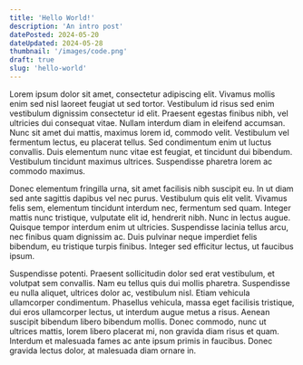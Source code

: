 ```yaml
---
title: 'Hello World!'
description: 'An intro post'
datePosted: 2024-05-20
dateUpdated: 2024-05-28
thumbnail: '/images/code.png'
draft: true
slug: 'hello-world'
---
```


 Lorem ipsum dolor sit amet, consectetur adipiscing elit. Vivamus mollis enim sed nisl laoreet feugiat ut sed tortor. Vestibulum id risus sed enim vestibulum dignissim consectetur id elit. Praesent egestas finibus nibh, vel ultricies dui consequat vitae. Nullam interdum diam in eleifend accumsan. Nunc sit amet dui mattis, maximus lorem id, commodo velit. Vestibulum vel fermentum lectus, eu placerat tellus. Sed condimentum enim ut luctus convallis. Duis elementum nunc vitae est feugiat, et tincidunt dui bibendum. Vestibulum tincidunt maximus ultrices. Suspendisse pharetra lorem ac commodo maximus.

Donec elementum fringilla urna, sit amet facilisis nibh suscipit eu. In ut diam sed ante sagittis dapibus vel nec purus. Vestibulum quis elit velit. Vivamus felis sem, elementum tincidunt interdum nec, fermentum sed quam. Integer mattis nunc tristique, vulputate elit id, hendrerit nibh. Nunc in lectus augue. Quisque tempor interdum enim ut ultricies. Suspendisse lacinia tellus arcu, nec finibus quam dignissim ac. Duis pulvinar neque imperdiet felis bibendum, eu tristique turpis finibus. Integer sed efficitur lectus, ut faucibus ipsum.

Suspendisse potenti. Praesent sollicitudin dolor sed erat vestibulum, et volutpat sem convallis. Nam eu tellus quis dui mollis pharetra. Suspendisse eu nulla aliquet, ultrices dolor ac, vestibulum nisl. Etiam vehicula ullamcorper condimentum. Phasellus vehicula, massa eget facilisis tristique, dui eros ullamcorper lectus, ut interdum augue metus a risus. Aenean suscipit bibendum libero bibendum mollis. Donec commodo, nunc ut ultrices mattis, lorem libero placerat mi, non gravida diam risus et quam. Interdum et malesuada fames ac ante ipsum primis in faucibus. Donec gravida lectus dolor, at malesuada diam ornare in. 
